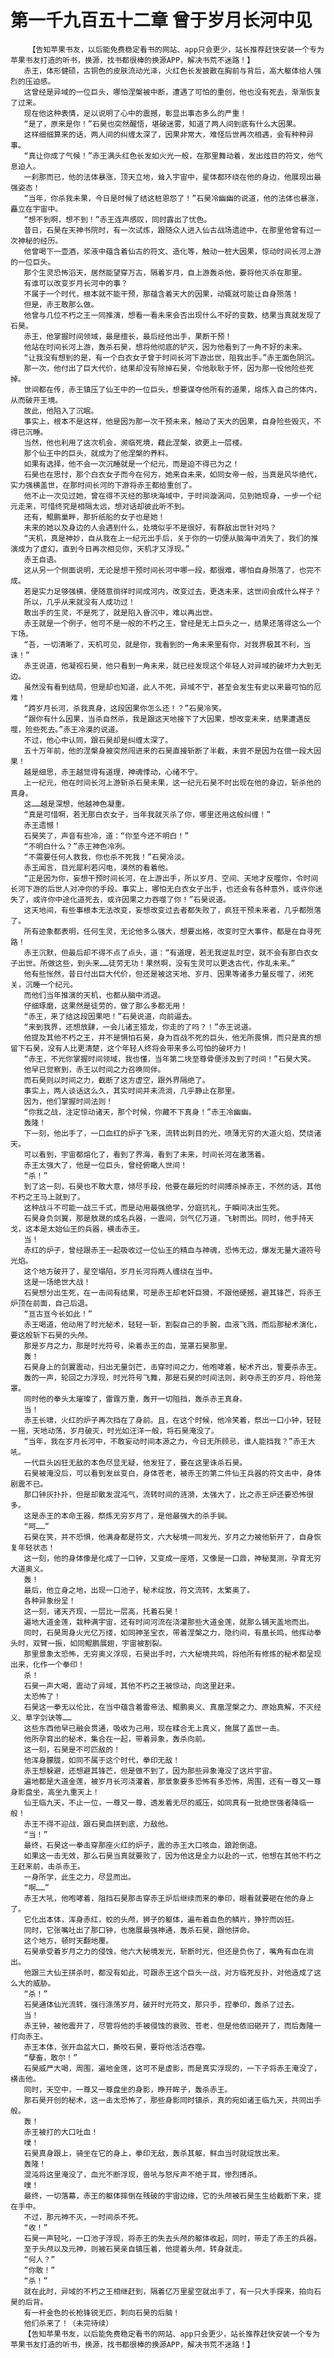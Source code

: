 # 第一千九百五十二章 曾于岁月长河中见
        【告知苹果书友，以后能免费稳定看书的网站、app只会更少，站长推荐赶快安装一个专为苹果书友打造的听书，换源，找书都很棒的换源APP，解决书荒不迷路！】
       赤王，体形健硕，古铜色的皮肤流动光泽，火红色长发披散在胸前与背后，高大躯体给人强烈的压迫感。
       这曾经是异域的一位巨头，哪怕涅槃被中断，遭遇了可怕的重创，他也没有死去，渐渐恢复了过来。
       现在他这种表情，足以说明了心中的震撼，彰显出事态多么的严重！
       “是了，原来是你！”石昊也突然醒悟，堪破迷雾，知道了两人间到底有什么大因果。
       这样细细算来的话，两人间的纠缠太深了，因果非常大，难怪后世再次相遇，会有种种异事。
       “真让你成了气候！”赤王满头红色长发如火光一般，在那里舞动着，发出炫目的符文，他气息迫人。
       一刹那而已，他的法体暴涨，顶天立地，耸入宇宙中，星体都环绕在他的身边，他展现出最强姿态！
       “当年，你杀我未果，今日是时候了结这桩恩怨了！”石昊冷幽幽的说道，他的法体也暴涨，矗立在宇宙中。
       “想不到啊，想不到！”赤王连声感叹，同时露出了忧色。
       昔日，石昊在天神书院时，有一次试炼，跟随众人进入仙古战场遗迹中，在那里他曾有过一次神秘的经历。
       他曾喝下一壶酒，浆液中蕴含着仙古的符文、造化等，触动一桩大因果，惊动时间长河上游的一位巨头。
       那个生灵恐怖滔天，居然能望穿万古，隔着岁月，自上游轰杀他，要将他灭杀在那里。
       有谁可以改变岁月长河中的事？
       不属于一个时代，根本就不能干预，那蕴含着天大的因果，动辄就可能让自身殒落！
       但是，赤王敢那么做。
       他曾与几位不朽之王一同推演，想看一看未来会否出现什么不好的变数，结果当真就发现了石昊。
       赤王，他掌握时间领域，最是擅长，最后经他出手，果断干预！
       他站在时间长河上游，轰杀石昊，想将他彻底的铲灭，因为他看到了一角不好的未来。
       “让我没有想到的是，有一个白衣女子曾于时间长河下游出世，阻我出手。”赤王面色阴沉。
       那一次，他付出了巨大代价，结果却没有除掉石昊，令他耿耿于怀，因为那一役他险些死掉。
       世间都在传，赤王镇压了仙王中的一位巨头，想要谋夺他所有的道果，熔炼入自己的体内，从而破开王境。
       故此，他陷入了沉眠。
       事实上，根本不是这样，他是因为那一次干预未来，触动了天大的因果，自身险些毁灭，不得已沉睡。
       当然，他也利用了这次机会，濒临死境，藉此涅槃，欲更上一层楼。
       那个仙王中的巨头，就成为了他涅槃的养料。
       如果有选择，他不会一次沉睡就是一个纪元，而是迫不得已为之！
       石昊也在思忖，那个白衣女子而今在何方，她来自未来，如同女帝一般，当真是风华绝代，实力强横盖世，在那时间长河的下游将赤王都给重创了。
       他不止一次见过她，曾在得不灭经的那块海域中，于时间漩涡间，见到她现身，一步一个纪元走来，可惜终究是相隔太远，想对话却彼此听不到。
       还有，鲲鹏巢畔，那折纸船的女子也是她！
       未来的她以及身边的人会遇到什么，处境似乎不是很好，有群敌出世针对吗？
       “天机，真是神妙，自从我在上一纪元出手后，关于你的一切便从脑海中消失了，我们的推演成为了虚幻，直到今日再次相见你，天机才又浮现。”
       赤王自语。
       这从另一个侧面说明，无论是想干预时间长河中哪一段，都很难，哪怕自身殒落了，也完不成。
       若是实力足够强横，便随意徜徉时间成河内，改变过去，更迭未来，这世间会成什么样子？
       所以，几乎从来就没有人成功过！
       敢出手的生灵，不是死了，就是陷入昏沉中，难以再出世。
       赤王就是一个例子，他可不是一般的不朽之王，曾经是无上巨头之一，结果还落得这么一个下场。
       “吾，一切清晰了，天机可见，就是你，我看到的一角未来里有你，对我界极其不利，当诛！”
       赤王说道，他凝视石昊，他只看到一角未来，就已经发现这个年轻人对异域的破坏力大到无边。
       虽然没有看到结局，但是却也知道，此人不死，异域不宁，甚至会发生有史以来最可怕的厄难！
       “跨岁月长河，杀我真身，这段因果你怎么还！？”石昊冷笑。
       “跟你有什么因果，当杀自然杀，我是跟这天地接下了大因果，想改变未来，结果遭遇反噬，险些死去。”赤王冷漠的说道。
       不过，他心中认同，跟石昊却是纠缠太深了。
       五十万年前，他的涅槃身被突然闯进来的石昊直接斩断了半截，未尝不是因为在偿一段大因果！
       越是细思，赤王越觉得有道理，神魂悸动，心绪不宁。
       上一纪元，他在时间长河上游斩杀石昊未果，这一纪元石昊不时出现在他的身边，斩杀他的真身。
       这……越是深想，他越神色凝重。
       “真是可惜啊，若无那白衣女子，当年我就灭杀了你，哪里还用这般纠缠！”
       赤王遗憾！
       石昊笑了，声音有些冷，道：“你至今还不明白！”
       “不明白什么？”赤王神色冷冽。
       “不需要任何人救我，你也杀不死我！”石昊冷淡。
       赤王闻言，目光犀利若闪电，漠然的看着他。
       “正是因为你，妄想干预时间长河，在上游出手，所以岁月、空间、天地才反噬你，令时间长河下游的后世人对冲你的手段。事实上，哪怕无白衣女子出手，也还会有各种意外，或许你迷失了，或许你中途化道死去，或许因果之力吞噬了你！”石昊说道。
       这天地间，有些事根本无法改变，妄想改变过去者都失败了，疯狂干预未来者，几乎都殒落了。
       所有迹象都表明，任何生灵，无论他多么强大，想要出格，改变时空大事件，都是在自寻死路！
       赤王沉默，但最后却不得不点了点头，道：“有道理，若无我逆乱时空，就不会有那白衣女子出世。所做这些，到头来……徒劳无功！果然啊，没有生灵可以更迭古代，作乱未来。”
       他有些怅然，昔日付出巨大代价，但还是被这天地、岁月、因果等诸多力量反噬了，闭死关，沉睡一个纪元。
       而他们当年推演的天机，也都从脑中消退。
       仔细琢磨，这果然是徒劳的，做了那么多都无用！
       “赤王，来了结这段因果吧！”石昊说道，向前逼去。
       “来到我界，还想放肆，一会儿诸王猎龙，你走的了吗？！”赤王说道。
       他提及其他不朽之王，并不是惧怕石昊，身为百战不死的巨头，他无所畏惧，而只是真的想留下石昊，没有人比更清楚，这个年轻人终将会带来多么可怕的破坏力！
       “赤王，不光你掌握时间领域，我也懂，当年第二块至尊骨便涉及到了时间！”石昊大笑。
       他早已觉察到，赤王以时间之力召唤同伴。
       而石昊则以时间之力，截断了这方虚空，跟外界隔绝了。
       事实上，两人谈话这么久，其实时间并未流淌，几乎静止在那里。
       因为，他们掌握时间法则！
       “你我之战，注定惊动诸天，那个时候，你藏不下真身！”赤王冷幽幽。
       轰隆！
       下一刻，他出手了，一口血红的炉子飞来，流转出刺目的光，喷薄无穷的大道火焰，焚烧诸天。
       可以看到，宇宙都熔化了，看到了界海，看到了未来，时间长河在激荡着。
       赤王太强大了，他是一位巨头，曾经俯瞰人世间！
       “杀！”
       到了这一刻，石昊也不敢大意，倾尽手段，他要在最短的时间搏杀掉赤王，不然的话，其他不朽之王马上就到了。
       这种战斗不可能一战三千式，而是动用最强绝学，分庭抗礼，于瞬间决出生死。
       石昊身负剑翼，那是敖晟的成名兵器，一震间，剑气亿万道，飞射而出。同时，他手持天戈，这本是太始仙王的兵器，横击赤王。
       当！
       赤红的炉子，曾经跟赤王一起吸收过一位仙王的精血与神魂，恐怖无边，爆发无量大道符号光焰。
       这个地方破开了，星空塌陷，岁月长河将两人缠绕在当中。
       这是一场绝世大战！
       石昊想分出生死，在一击间有结果，可是赤王却老奸巨猾，不跟他硬撼，避其锋芒，将赤王炉顶在前面，自己后退。
       “亘古亘今长如此！”
       赤王喝道，他动用了时光秘术，轻轻一斩，割裂自己的手腕，血液飞溅，而后那秘术演化，要这般斩下石昊的头颅。
       那是岁月之力，那是时光符号，染着赤王的血，笼罩石昊那里。
       轰！
       石昊身上的剑翼震动，扫出无量剑芒，击穿时间之力，他咆哮着，秘术齐出，誓要杀赤王。
       轰的一声，轮回之力浮现，时光符号飞舞，那是石昊的时间法则，剥夺赤王的岁月，将他笼罩。
       同时他的拳头太璀璨了，雷霆万重，轰开一切阻挡，轰杀赤王真身。
       当！
       赤王长啸，火红的炉子再次挡在了身前。且，在这个时候，他冷笑着，祭出一口小钟，轻轻一摇，天地动荡，岁月破灭，时光如汪洋一般，将石昊淹没了。
       “当年，我在岁月长河中，不敢妄动时间本源之力，今日无所顾忌，谁人能挡我？”赤王大吼。
       一代巨头凶狂无敌的本色尽显无疑，他发狂了，要在这里诛杀石昊。
       石昊被淹没后，可以看到发丝变白，身体苍老，被赤王的第二件仙王兵器的符文击中，身体剧震不已。
       那口钟灰扑扑，但是却散发混沌气，流转时间的涟漪，太强大了，比之赤王炉还要恐怖很多。
       这是赤王的本命王器，祭炼无穷岁月了，是他最强大的杀手锏。
       “呵……”
       石昊在笑，并不恐惧，他满身都是符文，六大秘境一同发光，岁月之力被他斩开了，自身恢复年轻状态！
       这一刻，他的身体像是化成了一口钟，又变成一座塔，又像是一口鼎，神秘莫测，孕育无穷大道奥义。
       轰！
       最后，他立身之地，出现一口池子，秘术绽放，符文流转，太繁奥了。
       各种异象纷呈！
       这一刻，诸天齐现，一层比一层高，托着石昊！
       遍地大道金莲，栽种满宇宙，还有时间河流在浇灌那些大道金莲，就那么铺天盖地而出。
       同时，石昊周身火光亿万缕，如同神圣宝衣，带着涅槃之力，隐约间，有凰长鸣，他挥动拳头时，双臂一振，如同鲲鹏展翅，宇宙被割裂。
       那里景象太恐怖，无穷奥义浮现，石昊出手时，六大秘境共鸣，将他所有修炼的秘术都呈现出来，化作一个拳印！
       杀！
       石昊一声大喝，震动了异域，其他不朽之王被惊动，向这里赶来。
       太恐怖了！
       石昊这一拳无以伦比，在当中蕴含着雷帝法、鲲鹏奥义、真凰涅槃之力、原始真解，不灭经义、草字剑诀等……
       这些东西他早已融会贯通，吸收为己用，现在糅合无上真义，施展了盖世一击。
       他所孕育出的秘术，集合在一起，带着异象，轰杀向前。
       这一刻，石昊是不可匹敌的！
       他浑身朦胧，如同不属于这个时代，拳印无敌！
       赤王想躲避，还想避其锋芒，但是做不到了，因为那些异象淹没了这片宇宙。
       遍地都是大道金莲，被岁月长河浇灌着，那景象要多恐怖有多恐怖，周围，还有一尊又一尊身影盘坐，高坐九重天上！
       仙王临九天，不止一位，一尊又一尊，透发着无尽的威压，如同真有一批绝世强者降临一般！
       赤王不得不迎战，跟石昊血拼到底，力敌他。
       “当！”
       最终，石昊这一拳击穿那座火红的炉子，震的赤王大口咳血，踉跄倒退。
       如果这一击无效，那么石昊当真就要败了，因为他这是全力以赴的一式，他想在其他不朽之王赶来前，击杀赤王。
       一身所学，此生之力，尽显而出。
       “啊……”
       赤王大吼，他咆哮着，阻挡石昊那击穿赤王炉后继续而来的拳印，眼看就要砸在他的身上了。
       它化出本体，浑身赤红，蛟的头颅，狮子的躯体，遍布着血色的鳞片，狰狞而凶狂。
       同时，它张嘴吐出了那口钟，也施展最强神通，轰杀石昊，跟他拼命。
       这个地方，顿时天翻地覆。
       石昊承受着岁月之力的侵蚀，他六大秘境发光，斩断时光，但还是负伤了，嘴角有血在淌出。
       他跟三大仙王拼杀时，都没有如此，可跟赤王这个巨头一战，对方临死反扑，对他造成了这么大的威胁。
       “杀！”
       石昊通体仙光流转，强行涤荡岁月，破开时光符文，那只手，捏拳印，轰杀了过去。
       当！
       赤王钟，被他震开了，尽管将他的手被侵蚀的衰败、苍老，但是他依旧砸开了，而后轰隆一打向赤王。
       赤王本体，张开血盆大口，撕咬石昊，要将他活活吞噬。
       “孽畜，敢尔！”
       石昊威严大喝，周围，遍地金莲，这可不是虚影，而是真实浮现的，一下子将赤王淹没了，横击他。
       同时，天空中，一尊又一尊盘坐的身影，睁开眸子，轰杀赤王。
       那石昊开创的秘术，这一击太恐怖了，那些身影同时镇杀，真的宛如诸王临九天，共同出手般。
       轰！
       赤王被打的大口吐血！
       噗！
       石昊真身跟上，骑坐在它的身上，拳印无敌，轰杀其躯，鲜血当时就绽放出来。
       轰隆！
       混沌将这里淹没了，血光不断浮现，兽吼与怒斥声不绝于耳，惨烈搏杀。
       噗！
       最终，一切落幕，赤王的躯体摔倒在残破的宇宙边缘，它的头颅被石昊生生给截断下来，提在手中。
       不过，那元神不灭，一时间杀不死。
       “收！”
       石昊一声轻叱，一口池子浮现，将赤王的失去头颅的躯体收起，同时，带走了赤王的兵器。
       至于头颅以及元神，则被石昊亲自镇压着，他提着头颅，转身就走。
       “何人？”
       “你敢！”
       “杀！”
       就在此时，异域的不朽之王相继赶到，隔着亿万里星空就出手了，有一只大手探来，拍向石昊的后背。
       有一杆金色的长枪锋锐无匹，刺向石昊的后脑！
       他们杀来了！（未完待续）
       【告知苹果书友，以后能免费稳定看书的网站、app只会更少，站长推荐赶快安装一个专为苹果书友打造的听书，换源，找书都很棒的换源APP，解决书荒不迷路！】